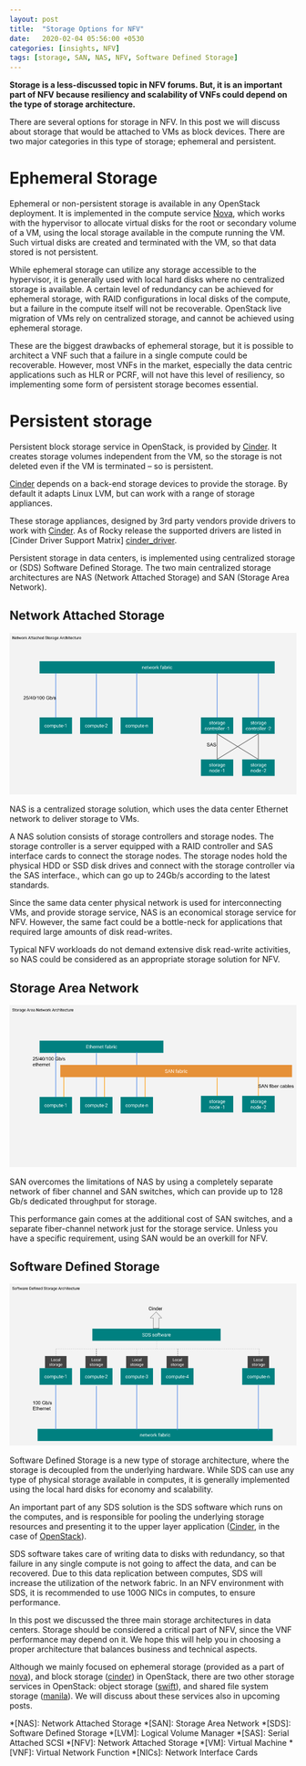 ```yaml
---
layout: post
title:  "Storage Options for NFV"
date:   2020-02-04 05:56:00 +0530
categories: [insights, NFV]
tags: [storage, SAN, NAS, NFV, Software Defined Storage]
---
```


**Storage is a less-discussed topic in NFV forums. But, it is an important part of NFV because resiliency and scalability of VNFs could depend on the type of storage architecture.**

There are several options for storage in NFV. In this post we will discuss about storage that would be attached to VMs as block devices. There are two major categories in this type of storage; ephemeral and persistent.

# Ephemeral Storage
Ephemeral or non-persistent storage is available in any OpenStack deployment. It is implemented in the compute service [Nova], which works with the hypervisor to allocate virtual disks for the root or secondary volume of a VM, using the local storage available in the compute running the VM. Such virtual disks are created and terminated with the VM, so that data stored is not persistent.

While ephemeral storage can utilize any storage accessible to the hypervisor, it is generally used with local hard disks where no centralized storage is available. A certain level of redundancy can be achieved for ephemeral storage, with RAID configurations in local disks of the compute, but a failure in the compute itself will not be recoverable. OpenStack live migration of VMs rely on centralized storage, and cannot be achieved using ephemeral storage.

These are the biggest drawbacks of ephemeral storage, but it is possible to architect a VNF such that a failure in a single compute could be recoverable. However, most VNFs in the market, especially the data centric applications such as HLR or PCRF, will not have this level of resiliency, so implementing some form of persistent storage becomes essential. 

# Persistent storage

Persistent block storage service in OpenStack, is provided by [Cinder]. It creates storage volumes independent from the VM, so the storage is not deleted even if the VM is terminated – so is persistent.

[Cinder] depends on a back-end storage devices to provide the storage. By default it adapts Linux LVM, but can work with a range of storage appliances.

These storage appliances, designed by 3rd party vendors provide drivers to work with [Cinder]. As of Rocky release the supported drivers are listed in [Cinder Driver Support Matrix] [cinder_driver].

Persistent storage in data centers, is implemented using centralized storage or (SDS) Software Defined Storage. The two main centralized storage architectures are NAS (Network Attached Storage) and SAN (Storage Area Network).


## Network Attached Storage

![Network Attached Storage](/assets/images/nas.png)

NAS is a centralized storage solution, which uses the data center Ethernet network to deliver storage to VMs. 

A NAS solution consists of storage controllers and storage nodes. The storage controller is a server equipped with a RAID controller and SAS interface cards to connect the storage nodes. The storage nodes hold the physical HDD or SSD disk drives and connect with the storage controller via the SAS interface., which can go up to 24Gb/s according to the latest standards.

Since the same data center physical network is used for interconnecting VMs, and provide storage service, NAS is an economical storage service for NFV. However, the same fact could be a bottle-neck for applications that required large amounts of disk read-writes.

Typical NFV workloads do not demand extensive disk read-write activities, so NAS could be considered as an appropriate storage solution for NFV.

## Storage Area Network

![Storage Area Network](/assets/images/san.png)

SAN overcomes the limitations of NAS by using a completely separate network of fiber channel and SAN switches, which can provide up to 128 Gb/s dedicated throughput for storage.

This performance gain comes at the additional cost of SAN switches, and a separate fiber-channel network just for the storage service. Unless you have a specific requirement, using SAN would be an overkill for NFV.

## Software Defined Storage

![Software Defined Storage](/assets/images/sds.png)

Software Defined Storage is a new type of storage architecture, where the storage is decoupled from the underlying hardware. While SDS can use any type of physical storage available in computes, it is generally implemented using the local hard disks for economy and scalability.

An important part of any SDS solution is the SDS software which runs on the computes, and is responsible for pooling the underlying storage resources and presenting it to the upper layer application ([Cinder], in the case of [OpenStack]).

SDS software takes care of writing data to disks with redundancy, so that failure in any single compute is not going to affect the data, and can be recovered. Due to this data replication between computes, SDS will increase the utilization of the network fabric. In an NFV environment with SDS, it is recommended to use 100G NICs in computes, to ensure performance.

In this post we discussed the three main storage architectures in data centers. Storage should be considered a critical part of NFV, since the VNF performance may depend on it. We hope this will help you in choosing a proper architecture that balances business and technical aspects.

Although we mainly focused on ephemeral storage (provided as a part of [nova]), and block storage ([cinder]) in OpenStack, there are two other storage services in OpenStack: object storage ([swift]), and shared file system storage ([manila]). We will discuss about these services also in upcoming posts.

*[NAS]: Network Attached Storage
*[SAN]: Storage Area Network
*[SDS]: Software Defined Storage
*[LVM]: Logical Volume Manager
*[SAS]: Serial Attached SCSI
*[NFV]: Network Attached Storage
*[VM]: Virtual Machine
*[VNF]: Virtual Network Function
*[NICs]: Network Interface Cards

[cinder_driver]: https://docs.openstack.org/cinder/rocky/reference/support-matrix.html
[cinder]: https://docs.openstack.org/cinder/rocky/
[nova]: https://docs.openstack.org/nova/latest/
[swift]: https://docs.openstack.org/swift/pike/admin/objectstorage-intro.html
[manila]: https://docs.openstack.org/manila/latest/
[openstack]: https://www.openstack.org/